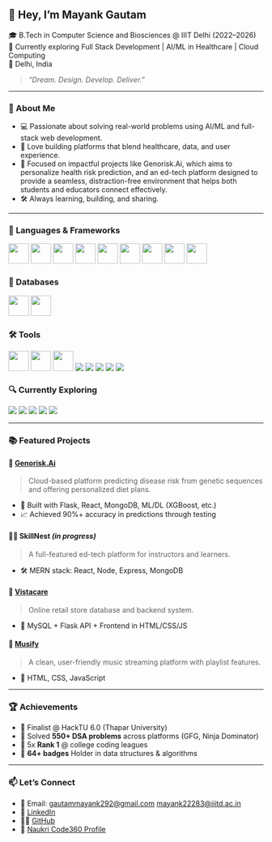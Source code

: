 ## 👋 Hey, I’m Mayank Gautam

🎓 B.Tech in Computer Science and Biosciences @ IIIT Delhi (2022–2026)  
🌱 Currently exploring Full Stack Development | AI/ML in Healthcare | Cloud Computing   
📍 Delhi, India

> *“Dream. Design. Develop. Deliver.”*  

---

### 🚀 About Me
- 💻 Passionate about solving real-world problems using AI/ML and full-stack web development.
- 🧠 Love building platforms that blend healthcare, data, and user experience.
- 🎯 Focused on impactful projects like Genorisk.Ai, which aims to personalize health risk prediction, and an ed-tech platform designed to provide a seamless, distraction-free environment that helps both students and educators connect effectively.
- 🛠️ Always learning, building, and sharing.

---

### 🔧 Languages & Frameworks
<p>
  <img src="https://cdn.jsdelivr.net/gh/devicons/devicon/icons/python/python-original.svg" width="40"/>
  <img src="https://cdn.jsdelivr.net/gh/devicons/devicon/icons/javascript/javascript-original.svg" width="40"/>
  <img src="https://cdn.jsdelivr.net/gh/devicons/devicon/icons/cplusplus/cplusplus-original.svg" width="40"/>
  <img src="https://cdn.jsdelivr.net/gh/devicons/devicon/icons/html5/html5-original.svg" width="40"/>
  <img src="https://cdn.jsdelivr.net/gh/devicons/devicon/icons/css3/css3-original.svg" width="40"/>
  <img src="https://cdn.jsdelivr.net/gh/devicons/devicon/icons/react/react-original.svg" width="40"/>
  <img src="https://cdn.jsdelivr.net/gh/devicons/devicon/icons/express/express-original.svg" width="40"/>
  <img src="https://cdn.jsdelivr.net/gh/devicons/devicon/icons/nodejs/nodejs-original.svg" width="40"/>
  <img src="https://cdn.jsdelivr.net/gh/devicons/devicon/icons/flask/flask-original.svg" width="40"/>
</p>

### 💾 Databases
<p>
  <img src="https://cdn.jsdelivr.net/gh/devicons/devicon/icons/mongodb/mongodb-original.svg" width="40"/>
  <img src="https://cdn.jsdelivr.net/gh/devicons/devicon/icons/mysql/mysql-original.svg" width="40"/>
</p>

### 🛠 Tools
<p>
  <img src="https://cdn.jsdelivr.net/gh/devicons/devicon/icons/vscode/vscode-original.svg" width="40"/>
  <img src="https://cdn.jsdelivr.net/gh/devicons/devicon/icons/github/github-original.svg" width="40"/>
  <img src="https://cdn.jsdelivr.net/gh/devicons/devicon/icons/intellij/intellij-original.svg" width="40"/>
  <img src="https://img.shields.io/badge/Postman-FF6C37?style=for-the-badge&logo=postman&logoColor=white"/>
  <img src="https://img.shields.io/badge/Figma-F24E1E?style=for-the-badge&logo=figma&logoColor=white"/>
  <img src="https://img.shields.io/badge/Canva-00C4CC?style=for-the-badge&logo=canva&logoColor=white"/>
  <img src="https://img.shields.io/badge/Miro-050038?style=for-the-badge&logo=miro&logoColor=white"/>
  <img src="https://img.shields.io/badge/WordPress-21759B?style=for-the-badge&logo=wordpress&logoColor=white"/>
</p>

### 🔍 Currently Exploring
<p>
  <img src="https://img.shields.io/badge/Cloud_Computing-blue?style=for-the-badge"/>
  <img src="https://img.shields.io/badge/Machine_Learning-yellowgreen?style=for-the-badge"/>
  <img src="https://img.shields.io/badge/Deep_Learning-ff69b4?style=for-the-badge"/>
  <img src="https://img.shields.io/badge/JWT_Auth-orange?style=for-the-badge"/>
  <img src="https://img.shields.io/badge/MERN_Stack-4CAF50?style=for-the-badge"/>
</p>

---

### 📚 Featured Projects

#### 🔬 [Genorisk.Ai](https://github.com/Karan54820/GenoriskAI)
> Cloud-based platform predicting disease risk from genetic sequences and offering personalized diet plans.  
- 🧠 Built with Flask, React, MongoDB, ML/DL (XGBoost, etc.)
- 📈 Achieved 90%+ accuracy in predictions through testing

#### 🧑‍🏫 SkillNest *(in progress)*
> A full-featured ed-tech platform for instructors and learners.  
- 🛠️ MERN stack: React, Node, Express, MongoDB

#### 🏪 [Vistacare](https://github.com/Mayankiiitd/Vistacare.com)
> Online retail store database and backend system.  
- 💾 MySQL + Flask API + Frontend in HTML/CSS/JS

#### 🎵 [Musify](https://github.com/Mayankiiitd/Musify.com)
> A clean, user-friendly music streaming platform with playlist features.  
- 🔧 HTML, CSS, JavaScript

---

### 🏆 Achievements
- 🥇 Finalist @ HackTU 6.0 (Thapar University)
- 🧩 Solved **550+ DSA problems** across platforms (GFG, Ninja Dominator)
- 🥇 5x **Rank 1** @ college coding leagues
- 🏅 **64+ badges** Holder in data structures & algorithms

---

### 📫 Let’s Connect

- 📧 Email: [gautammayank292@gmail.com](mailto:gautammayank292@gmail.com)  [mayank22283@iiitd.ac.in](mailto:mayank22283@iiitd.ac.in)  
- 🔗 [LinkedIn](https://www.linkedin.com/in/mayank-gautam-20a97b24b/)  
- 🧑‍💻 [GitHub](https://github.com/Mayankiiitd)  
- 🧠 [Naukri Code360 Profile](https://www.naukri.com/code360/profile/MayankIIITD)
